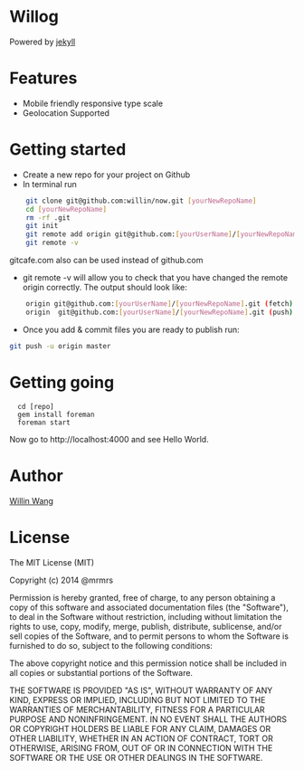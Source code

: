 # Willog

Powered by [jekyll](http://jekyllrb.com "Jekyll - Simple, blog-aware, static sites")

# Features

* Mobile friendly responsive type scale
* Geolocation Supported

# Getting started

* Create a new repo for your project on Github
* In terminal run
```bash
    git clone git@github.com:willin/now.git [yourNewRepoName]
    cd [yourNewRepoName]
    rm -rf .git
    git init
    git remote add origin git@github.com:[yourUserName]/[yourNewRepoName].git
    git remote -v
```

gitcafe.com also can be used instead of github.com 


* git remote -v will allow you to check that you have changed the remote origin correctly. The output should look like:
```bash
    origin git@github.com:[yourUserName]/[yourNewRepoName].git (fetch)
    origin  git@github.com:[yourUserName]/[yourNewRepoName].git (push)
```

* Once you add & commit files you are ready to publish run:
```bash
git push -u origin master
```

# Getting going

```
  cd [repo]
  gem install foreman
  foreman start
```

Now go to http://localhost:4000 and see Hello World.

# Author

[Willin Wang](http://willin.wang)

# License

The MIT License (MIT)

Copyright (c) 2014 @mrmrs

Permission is hereby granted, free of charge, to any person obtaining a copy
of this software and associated documentation files (the "Software"), to deal
in the Software without restriction, including without limitation the rights
to use, copy, modify, merge, publish, distribute, sublicense, and/or sell
copies of the Software, and to permit persons to whom the Software is
furnished to do so, subject to the following conditions:

The above copyright notice and this permission notice shall be included in
all copies or substantial portions of the Software.

THE SOFTWARE IS PROVIDED "AS IS", WITHOUT WARRANTY OF ANY KIND, EXPRESS OR
IMPLIED, INCLUDING BUT NOT LIMITED TO THE WARRANTIES OF MERCHANTABILITY,
FITNESS FOR A PARTICULAR PURPOSE AND NONINFRINGEMENT. IN NO EVENT SHALL THE
AUTHORS OR COPYRIGHT HOLDERS BE LIABLE FOR ANY CLAIM, DAMAGES OR OTHER
LIABILITY, WHETHER IN AN ACTION OF CONTRACT, TORT OR OTHERWISE, ARISING FROM,
OUT OF OR IN CONNECTION WITH THE SOFTWARE OR THE USE OR OTHER DEALINGS IN
THE SOFTWARE.

